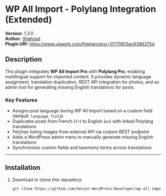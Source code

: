 # WP All Import - Polylang Integration (Extended)

**Version:** 1.3.0  
**Author:** [Shahzad](https://www.upwork.com/freelancers/~01711603ac6386375d)  
**Plugin URI:** https://www.upwork.com/freelancers/~01711603ac6386375d

## Description

This plugin integrates **WP All Import Pro** with **Polylang Pro**, enabling multilingual support for imported content. It provides dynamic language assignment, translation duplication, REST API integration for photos, and an admin tool for generating missing English translations for posts.

### Key Features

- Assigns post language during WP All Import based on a custom field (default: `language_field`)
- Duplicates posts from French (`fr`) to English (`en`) with linked Polylang translations
- Fetches listing images from external API via custom REST endpoint
- Adds a WordPress admin menu to manually generate missing English translations
- Synchronizes custom fields and taxonomy terms across translations

---

## Installation

1. Download or clone this repository:
   ```bash
   git clone https://github.com/Senior-WordPress-Developer/wp-all-import-and-polylang-pro.git
